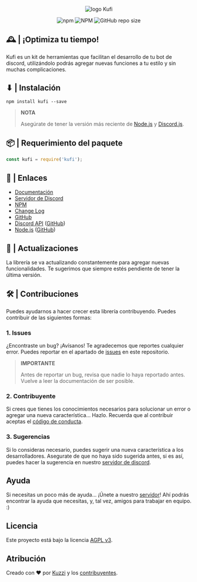 <div align="center">
    <p>
        <img src="https://cdn.discordapp.com/attachments/852034128660004913/861441405992566784/logokuf.png" alt="logo Kufi">
    </p>
    <p>
        <img alt="npm" src="https://img.shields.io/npm/v/kufi?color=C7A486&logo=npm&style=for-the-badge">
        <img alt="NPM" src="https://img.shields.io/npm/l/kufi?color=C7A486&label=licencia&logo=npm&style=for-the-badge">
        <img alt="GitHub repo size" src="https://img.shields.io/github/repo-size/Kuzzi01/kufi?color=C7A486&logo=github&style=for-the-badge">
    </p>
</div>


## 🕰 | ¡Optimiza tu tiempo!

Kufi es un kit de herramientas que facilitan el desarrollo de tu bot de discord, utilizándolo podrás agregar nuevas funciones a tu estilo y sin muchas complicaciones.

## ⬇ | Instalación

```sh-session
npm install kufi --save
```

> **NOTA**
> 
> Asegúrate de tener la versión más reciente de [Node.js](https://nodejs.org/es/download/) y [Discord.js](https://discord.js.org/#/).


## 📦 | Requerimiento del paquete

```javascript
const kufi = require('kufi');
```


## 🔗 | Enlaces

- [Documentación](https://docs.kufi.cf/)
- [Servidor de Discord](https://discord.gg/UmwPtqyKbE)
- [NPM](https://www.npmjs.com/package/kufi)
- [Change Log](https://docs.kufi.cf/acerca-de/changelog)
- [GitHub](https://github.com/Kuzzi01/kufi/)
- [Discord API](https://discord.js.org/#/) ([GitHub](https://github.com/discordjs/discord.js))
- [Node.js](https://nodejs.org/es/) ([GitHub](https://github.com/nodejs/node))


## 🔄 | Actualizaciones

La librería se va actualizando constantemente para agregar nuevas funcionalidades. Te sugerimos que siempre estés pendiente de tener la última versión.


## 🛠 | Contribuciones

Puedes ayudarnos a hacer crecer esta librería contribuyendo. Puedes contribuir de las siguientes formas:

### 1. Issues
¿Encontraste un bug? ¡Avísanos! Te agradecemos que reportes cualquier error.
Puedes reportar en el apartado de [issues](https://github.com/Kuzzi01/kufi/issues) en este repositorio.

> **IMPORTANTE**
> 
> Antes de reportar un bug, revisa que nadie lo haya reportado antes. Vuelve a leer la documentación de ser posible.

### 2. Contribuyente
Si crees que tienes los conocimientos necesarios para solucionar un error o agregar una nueva característica... Hazlo.
Recuerda que al contribuir aceptas el [código de conducta](https://github.com/Kuzzi01/kufi/blob/main/code_of_conduct.md).

### 3. Sugerencias
Si lo consideras necesario, puedes sugerir una nueva característica a los desarrolladores. Asegurate de que no haya sido sugerida antes, si es así, puedes hacer la sugerencia en nuestro [servidor de discord](https://discord.gg/UmwPtqyKbE).


## Ayuda
Si necesitas un poco más de ayuda... ¡Únete a nuestro [servidor](https://discord.gg/UmwPtqyKbE)! Ahí podrás encontrar la ayuda que necesitas, y, tal vez, amigos para trabajar en equipo. :)


## Licencia
Este proyecto está bajo la licencia [AGPL v3](https://www.gnu.org/licenses/agpl-3.0.en.html).


## Atribución
Creado con ❤️ por [Kuzzi](https://github.com/Kuzzi01/) y los [contribuyentes](https://github.com/Kuzzi01/kufi/graphs/contributors).